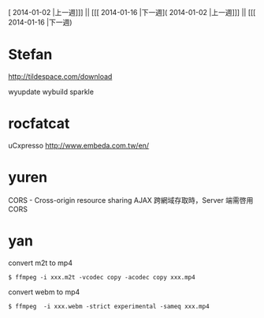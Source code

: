 [ 2014-01-02 |上一週]]] || [[[ 2014-01-16 |下一週]( 2014-01-02 |上一週]]] || [[[ 2014-01-16 |下一週)




#  Stefan

<http://tildespace.com/download>  

wyupdate
wybuild
sparkle

# rocfatcat

uCxpresso
<http://www.embeda.com.tw/en/>  

# yuren

CORS - Cross-origin resource sharing
AJAX 跨網域存取時，Server 端需啓用 CORS

# yan

convert m2t to mp4


    $ ffmpeg -i xxx.m2t -vcodec copy -acodec copy xxx.mp4


convert webm to mp4


    $ ffmpeg  -i xxx.webm -strict experimental -sameq xxx.mp4

